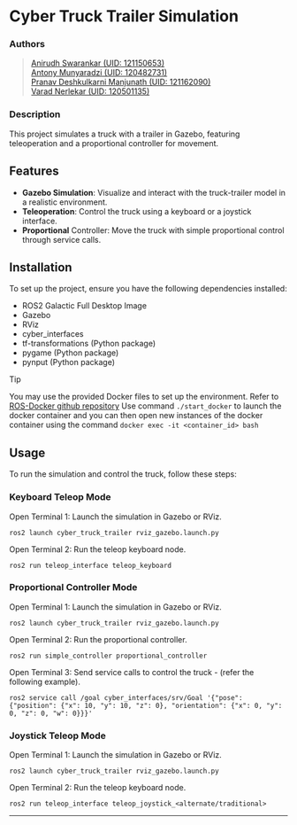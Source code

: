 # Cyber Truck Trailer Simulation

### Authors
> [Anirudh Swarankar (UID: 121150653)](mailto:aniswa@umd.edu)<br>
> [Antony Munyaradzi (UID: 120482731)](mailto:mantony2@umd.edu)<br>
> [Pranav Deshkulkarni Manjunath (UID: 121162090)](mailto:pdeshaku@umd.edu)<br>
> [Varad Nerlekar (UID: 120501135)](mailto:nerlekar@umd.edu)<br>


### Description
This project simulates a truck with a trailer in Gazebo, featuring teleoperation and a proportional controller for movement.

## Features
- **Gazebo Simulation**: Visualize and interact with the truck-trailer model in a realistic environment.
- **Teleoperation**: Control the truck using a keyboard or a joystick interface.
- **Proportional** Controller: Move the truck with simple proportional control through service calls.

## Installation
To set up the project, ensure you have the following dependencies installed:

- ROS2 Galactic Full Desktop Image
- Gazebo
- RViz
- cyber_interfaces
- tf-transformations (Python package)
- pygame (Python package)
- pynput (Python package)

>[!TIP]
> You may use the provided Docker files to set up the environment.
> Refer to [ROS-Docker github repository](https://github.com/VaradNerlekarUMD/ROS-Docker/tree/main)
> Use command `./start_docker` to launch the docker container and you can then open new instances of the docker container using the command `docker exec -it <container_id> bash`

## Usage
To run the simulation and control the truck, follow these steps:

### Keyboard Teleop Mode
Open Terminal 1: Launch the simulation in Gazebo or RViz.
```
ros2 launch cyber_truck_trailer rviz_gazebo.launch.py
```

Open Terminal 2: Run the teleop keyboard node.
```
ros2 run teleop_interface teleop_keyboard
```

### Proportional Controller Mode
Open Terminal 1: Launch the simulation in Gazebo or RViz.
```
ros2 launch cyber_truck_trailer rviz_gazebo.launch.py
```

Open Terminal 2: Run the proportional controller.
```
ros2 run simple_controller proportional_controller
```

Open Terminal 3: Send service calls to control the truck - (refer the following example).
```
ros2 service call /goal cyber_interfaces/srv/Goal '{"pose": {"position": {"x": 10, "y": 10, "z": 0}, "orientation": {"x": 0, "y": 0, "z": 0, "w": 0}}}'
```

### Joystick Teleop Mode
Open Terminal 1: Launch the simulation in Gazebo or RViz.
```
ros2 launch cyber_truck_trailer rviz_gazebo.launch.py
```

Open Terminal 2: Run the teleop keyboard node.
```
ros2 run teleop_interface teleop_joystick_<alternate/traditional>
```

---